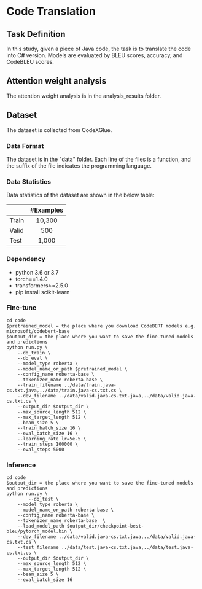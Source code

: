 # Code Translation

## Task Definition

In this study, given a piece of Java code, the task is to translate the code into C# version. Models are evaluated by BLEU scores, accuracy, and CodeBLEU scores.

## Attention weight analysis

The attention weight analysis is in the analysis_results folder.

## Dataset

The dataset is collected from CodeXGlue.


### Data Format

The dataset is in the "data" folder. Each line of the files is a function, and the suffix of the file indicates the programming language.

### Data Statistics

Data statistics of the dataset are shown in the below table:

|       | #Examples |
| ------- | :-------: |
|  Train  |   10,300  |
|  Valid  |      500   |
|   Test  |    1,000  |

### Dependency

- python 3.6 or 3.7
- torch==1.4.0
- transformers>=2.5.0
- pip install scikit-learn

### Fine-tune

```shell
cd code
$pretrained_model = the place where you download CodeBERT models e.g. microsoft/codebert-base
$output_dir = the place where you want to save the fine-tuned models and predictions
python run.py \
	--do_train \
	--do_eval \
	--model_type roberta \
	--model_name_or_path $pretrained_model \
	--config_name roberta-base \
	--tokenizer_name roberta-base \
	--train_filename ../data/train.java-cs.txt.java,../data/train.java-cs.txt.cs \
	--dev_filename ../data/valid.java-cs.txt.java,../data/valid.java-cs.txt.cs \
	--output_dir $output_dir \
	--max_source_length 512 \
	--max_target_length 512 \
	--beam_size 5 \
	--train_batch_size 16 \
	--eval_batch_size 16 \
	--learning_rate lr=5e-5 \
	--train_steps 100000 \
	--eval_steps 5000

```

### Inference

```shell
cd code
$output_dir = the place where you want to save the fine-tuned models and predictions
python run.py \
    	--do_test \
	--model_type roberta \
	--model_name_or_path roberta-base \
	--config_name roberta-base \
	--tokenizer_name roberta-base  \
	--load_model_path $output_dir/checkpoint-best-bleu/pytorch_model.bin \
	--dev_filename ../data/valid.java-cs.txt.java,../data/valid.java-cs.txt.cs \
	--test_filename ../data/test.java-cs.txt.java,../data/test.java-cs.txt.cs \
	--output_dir $output_dir \
	--max_source_length 512 \
	--max_target_length 512 \
	--beam_size 5 \
	--eval_batch_size 16 
```
